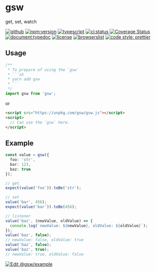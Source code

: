 # gsw

get, set, watch

[![github](https://badgen.net/badge//nju33,gsw/000?icon=github&list=1)](https://github.com/nju33/gsw)
[![npm:version](https://badgen.net/npm/v/gsw?icon=npm&label=)](https://www.npmjs.com/package/gsw)
[![typescript](https://badgen.net/badge/lang/typescript/0376c6)](https://www.typescriptlang.org/)
[![ci:status](https://badgen.net/circleci/github/nju33/gsw)](https://circleci.com/gh/nju33/gsw)
[![Coverage Status](https://coveralls.io/repos/github/nju33/gsw/badge.svg?branch=master)](https://coveralls.io/github/nju33/gsw?branch=master)
[![document:typedoc](https://badgen.net/badge/document/typedoc/9602ff)](https://docs--gsw.netlify.com/)
[![license](https://badgen.net/npm/license/gsw)](https://github.com/nju33/gsw/blob/master/LICENSE)
[![browserslist](https://badgen.net/badge/browserslist/chrome,edge/ffd539?list=1)](https://browserl.ist/?q=last+1+chrome+version%2C+last+1+edge+version)
[![code style: prettier](https://badgen.net/badge//prettier/ff69b3?label=code%20style)](https://github.com/prettier/prettier)

## Usage

````js
/**
 * To prepare of using the `gsw`
 * ```sh
 * yarn add gsw
 * ```
 */
import gsw from 'gsw';
````

or

```html
<script src="https://unpkg.com/gsw/gsw.js"></script>
<script>
  // Can use the `gsw` here.
</script>
```

## Example

```ts
const value = gsw({
  foo: 'str',
  bar: 123,
  baz: true
});

// get
expect(value('foo')).toBe('str');

// set
value('bar', 456);
expect(value('bar')).toBe(456);

// listener
value('baz', (newValue, oldValue) => {
  console.log(`newValue: ${newValue}, oldValue: ${oldValue}`);
});
value('baz', false);
// newValue: false, oldValue: true
value('baz', false);
value('baz', true);
// newValue: true, oldValue: false
```

[![Edit @gsw/example](https://codesandbox.io/static/img/play-codesandbox.svg)](https://codesandbox.io/s/github/nju33/gsw/tree/codesandbox/?fontsize=14)
